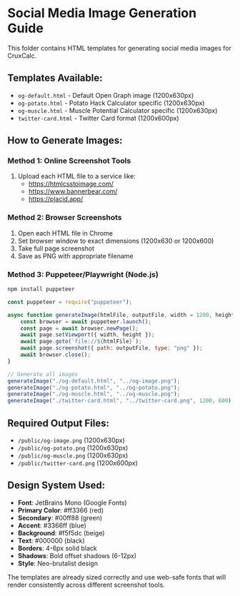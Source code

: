 # Social Media Image Generation Guide

This folder contains HTML templates for generating social media images for CruxCalc.

## Templates Available:

- `og-default.html` - Default Open Graph image (1200x630px)
- `og-potato.html` - Potato Hack Calculator specific (1200x630px)
- `og-muscle.html` - Muscle Potential Calculator specific (1200x630px)
- `twitter-card.html` - Twitter Card format (1200x600px)

## How to Generate Images:

### Method 1: Online Screenshot Tools

1. Upload each HTML file to a service like:
   - https://htmlcsstoimage.com/
   - https://www.bannerbear.com/
   - https://placid.app/

### Method 2: Browser Screenshots

1. Open each HTML file in Chrome
2. Set browser window to exact dimensions (1200x630 or 1200x600)
3. Take full page screenshot
4. Save as PNG with appropriate filename

### Method 3: Puppeteer/Playwright (Node.js)

```bash
npm install puppeteer
```

```javascript
const puppeteer = require("puppeteer");

async function generateImage(htmlFile, outputFile, width = 1200, height = 630) {
	const browser = await puppeteer.launch();
	const page = await browser.newPage();
	await page.setViewport({ width, height });
	await page.goto(`file://${htmlFile}`);
	await page.screenshot({ path: outputFile, type: "png" });
	await browser.close();
}

// Generate all images
generateImage("./og-default.html", "../og-image.png");
generateImage("./og-potato.html", "../og-potato.png");
generateImage("./og-muscle.html", "../og-muscle.png");
generateImage("./twitter-card.html", "../twitter-card.png", 1200, 600);
```

## Required Output Files:

- `/public/og-image.png` (1200x630px)
- `/public/og-potato.png` (1200x630px)
- `/public/og-muscle.png` (1200x630px)
- `/public/twitter-card.png` (1200x600px)

## Design System Used:

- **Font**: JetBrains Mono (Google Fonts)
- **Primary Color**: #ff3366 (red)
- **Secondary**: #00ff88 (green)
- **Accent**: #3366ff (blue)
- **Background**: #f5f5dc (beige)
- **Text**: #000000 (black)
- **Borders**: 4-6px solid black
- **Shadows**: Bold offset shadows (6-12px)
- **Style**: Neo-brutalist design

The templates are already sized correctly and use web-safe fonts that will render consistently across different screenshot tools.
